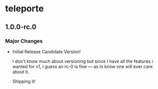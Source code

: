 # teleporte

## 1.0.0-rc.0

### Major Changes

- Initial Release Candidate Version!

  I don't know much about versioning but since I have all the features
  i wanted for v1, i guess an rc-0 is fine — as in know one will ever
  care about it.

  Shipping it!
